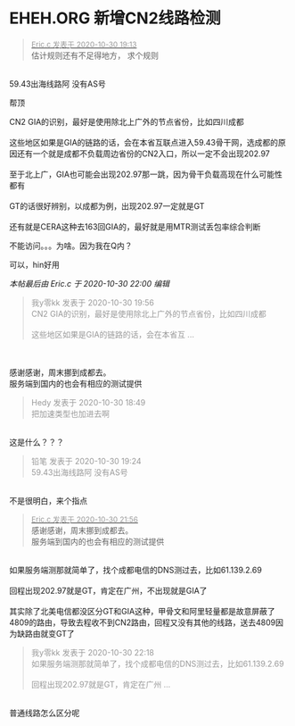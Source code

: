 # EHEH.ORG 新增CN2线路检测


<div class="quote"><blockquote><font size="2"><a href="https://www.hostloc.com/forum.php?mod=redirect&amp;goto=findpost&amp;pid=9376699&amp;ptid=760329" target="_blank"><font color="#999999">Eric.c 发表于 2020-10-30 19:13</font></a></font><br />
估计规则还有不足得地方， 求个规则</blockquote></div><br />
59.43出海线路阿 没有AS号 

帮顶

CN2 GIA的识别，最好是使用除北上广外的节点省份，比如四川成都<br />
<br />
这些地区如果是GIA的链路的话，会在本省互联点进入59.43骨干网，选成都的原因还有一个就是成都不负载周边省份的CN2入口，所以一定不会出现202.97<br />
<br />
至于北上广，GIA也可能会出现202.97那一跳，因为骨干负载高现在什么可能性都有<br />
<br />
GT的话很好辨别，以成都为例，出现202.97一定就是GT<br />
<br />
还有就是CERA这种去163回GIA的，最好就是用MTR测试丢包率综合判断

不能访问。。。为啥。因为我在Q内？

可以，hin好用<img src="static/image/smiley/yct/019.gif" smilieid="49" border="0" alt="" />

<i class="pstatus"> 本帖最后由 Eric.c 于 2020-10-30 22:00 编辑 </i><br />
<div class="quote"><blockquote><font color="#999999">我y零kk 发表于 2020-10-30 19:56</font><br />
<font color="#999999">CN2 GIA的识别，最好是使用除北上广外的节点省份，比如四川成都<br />
<br />
这些地区如果是GIA的链路的话，会在本省互 ...</font></blockquote></div><br />
<br />
感谢感谢，周末挪到成都去。<br />
服务端到国内的也会有相应的测试提供<br />


<div class="quote"><blockquote><font color="#999999">Hedy 发表于 2020-10-30 18:49</font><br />
<font color="#999999">把加速类型也加进去啊</font></blockquote></div><br />
这是什么？？？

<div class="quote"><blockquote><font color="#999999">铅笔 发表于 2020-10-30 19:24</font><br />
<font color="#999999">59.43出海线路阿 没有AS号</font></blockquote></div><br />
不是很明白，来个指点&nbsp; &nbsp; 

<div class="quote"><blockquote><font size="2"><a href="https://www.hostloc.com/forum.php?mod=redirect&amp;goto=findpost&amp;pid=9378091&amp;ptid=760329" target="_blank"><font color="#999999">Eric.c 发表于 2020-10-30 21:56</font></a></font><br />
感谢感谢，周末挪到成都去。<br />
服务端到国内的也会有相应的测试提供</blockquote></div><br />
如果服务端测那就简单了，找个成都电信的DNS测过去，比如61.139.2.69<br />
<br />
回程出现202.97就是GT，肯定在广州，不出现就是GIA了<br />
<br />
其实除了北美电信都没区分GT和GIA这种，甲骨文和阿里轻量都是故意屏蔽了4809的路由，导致去程收不到CN2路由，回程又没有其他的线路，送去4809因为缺路由就变GT了

<div class="quote"><blockquote><font color="#999999">我y零kk 发表于 2020-10-30 22:18</font><br />
<font color="#999999">如果服务端测那就简单了，找个成都电信的DNS测过去，比如61.139.2.69<br />
<br />
回程出现202.97就是GT，肯定在广州 ...</font></blockquote></div><br />
普通线路怎么区分呢
